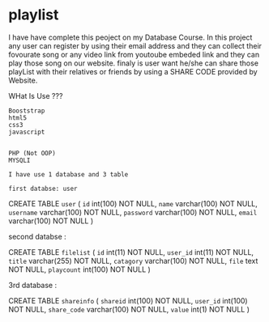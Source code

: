 # playlist
I have have complete this peoject on my Database Course. In this project any user can register by using their email address and they can collect their fovourate song or any video link from youtoube embeded link and they can play those song on our website. finaly is user want he/she can share those playList with their relatives or friends by using a SHARE CODE provided by Website.

WHat Is Use ???

    Booststrap
    html5
    css3
    javascript
    
    
    PHP (Not OOP)
    MYSQLI
    
    I have use 1 database and 3 table
    
    first databse: user
    
   CREATE TABLE `user` (
  `id` int(100) NOT NULL,
  `name` varchar(100) NOT NULL,
  `username` varchar(100) NOT NULL,
  `password` varchar(100) NOT NULL,
  `email` varchar(100) NOT NULL
  )
    
    
   second databse :
   
   CREATE TABLE `filelist` (
  `id` int(11) NOT NULL,
  `user_id` int(11) NOT NULL,
  `title` varchar(255) NOT NULL,
  `catagory` varchar(100) NOT NULL,
  `file` text NOT NULL,
  `playcount` int(100) NOT NULL
   )
   
   
   3rd database :
   
   CREATE TABLE `shareinfo` (
  `shareid` int(100) NOT NULL,
  `user_id` int(100) NOT NULL,
  `share_code` varchar(100) NOT NULL,
  `value` int(1) NOT NULL
  ) 
   
  
   
    
    
    
    
    
